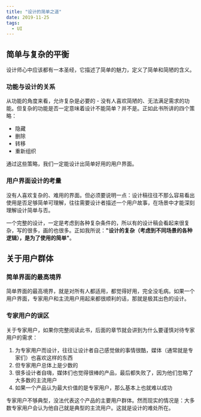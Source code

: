 ```yaml
---
title: "设计的简单之道"
date: 2019-11-25
tags:
  - UI
---
```


## 简单与复杂的平衡

设计师心中应该都有一本圣经，它描述了简单的魅力，定义了简单和简陋的含义。

### 功能与设计的关系

从功能的角度来看，允许复杂是必要的 - 没有人喜欢简陋的、无法满足需求的功能。但复杂的功能是否一定意味着设计不能简单？并不是。正如此书所讲的四个策略：

- 隐藏
- 删除
- 转移
- 重新组织

通过这些策略，我们一定能设计出简单好用的用户界面。

### 用户界面设计的考量

没有人喜欢复杂的、难用的界面。但必须要说明一点：设计稿往往不那么容易看出使用是否足够简单可理解，往往需要设计者描述一个用户故事，在场景中才能深刻理解设计简单与否。

一个完整的设计，一定是考虑到各种复杂条件的，所以有的设计稿会看起来很复杂，写的很多，画的也很多。正如我所说：**"设计的复杂（考虑到不同场景的各种逻辑），是为了使用的简单"**。

## 关于用户群体

### 简单界面的最高境界

简单界面的最高境界，就是对所有人都适用，都觉得好用，完全没毛病。如果一个用户界面，专家用户和主流用户用起来都很顺利的话，那就是极其出色的设计。

### 专家用户的误区

关于专家用户，如果你完整阅读此书，后面的章节就会讲到为什么要谨慎对待专家用户的需求：

1. 为专家用户而设计，往往让设计者自己感觉做的事情很酷，媒体（通常就是专家们）也喜欢这样的东西
2. 但专家用户总体上是少数的
3. 很多设计者自嗨，媒体们也觉得很棒的产品，最后都失败了，因为他们忽略了大多数的主流用户
4. 如果一个产品认为最大价值的是专家用户，那么基本上也就难以成功

专家用户不够典型，没法代表这个产品的主要用户群体。然而现实的情况是：大多数专家用户会认为他自己就是典型的主流用户。这就是设计的难处所在。
